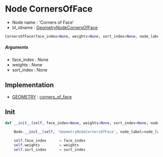 # Node CornersOfFace

- Node name : 'Corners of Face'
- bl_idname : [GeometryNodeCornersOfFace](https://docs.blender.org/api/current/bpy.types.GeometryNodeCornersOfFace.html)


``` python
CornersOfFace(face_index=None, weights=None, sort_index=None, node_label=None, node_color=None, **kwargs)
```
##### Arguments

- face_index : None
- weights : None
- sort_index : None

## Implementation

- [GEOMETRY](/docs/GeoNodes/socket_GEOMETRY.md) : [corners_of_face](/docs/GeoNodes/socket_GEOMETRY.md#corners_of_face)

## Init

``` python
def __init__(self, face_index=None, weights=None, sort_index=None, node_label=None, node_color=None, **kwargs):

    Node.__init__(self, 'GeometryNodeCornersOfFace', node_label=node_label, node_color=node_color, **kwargs)

    self.face_index      = face_index
    self.weights         = weights
    self.sort_index      = sort_index
```
